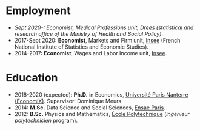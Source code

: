 # Employment

* *Sept 2020-: Economist, Medical Professions unit, [Drees](https://drees.solidarites-sante.gouv.fr/etudes-et-statistiques/) (statistical and research office of the Ministry of Health and Social Policy).*
* 2017-Sept 2020: **Economist**, Markets and Firm unit, [Insee](https://insee.fr/fr/accueil) (French National Institute of Statistics and Economic Studies).
* 2014-2017: **Economist**, Wages and Labor Income unit, [Insee](https://insee.fr/fr/accueil).

# Education

* 2018-2020 (expected): **Ph.D.** in Economics, [Université Paris Nanterre (EconomiX)](https://economix.fr/en). Supervisor: Dominique Meurs.
* 2014: **M.Sc.** Data Science and Social Sciences, [Ensae Paris](https://www.ensae.fr/).
* 2012: **B.Sc.** Physics and Mathematics, [École Polytechnique](https://www.polytechnique.edu/) (*ingénieur polytechnicien* program).
